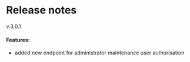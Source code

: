 # Release notes
v.3.0.1
#### Features:
* added new endpoint for administrator maintenance user authorisation 